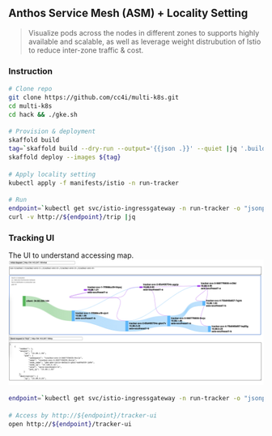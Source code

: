 ## Anthos Service Mesh (ASM) + Locality Setting 

> Visualize pods across the nodes in different zones to supports highly available and scalable, as well as leverage weight distrubution of Istio to reduce inter-zone traffic & cost.

### Instruction

```sh
# Clone repo
git clone https://github.com/cc4i/multi-k8s.git
cd multi-k8s
cd hack && ./gke.sh

# Provision & deployment
skaffold build 
tag=`skaffold build --dry-run --output='{{json .}}' --quiet |jq '.builds[].tag' -r`
skaffold deploy --images ${tag}

# Apply locality setting
kubectl apply -f manifests/istio -n run-tracker

# Run
endpoint=`kubectl get svc/istio-ingressgateway -n run-tracker -o "jsonpath={.status.loadBalancer.ingress[0].ip}"`
curl -v http://${endpoint}/trip |jq

```
### Tracking UI
The UI to understand accessing map.
![image info](./images/tracker-ui.png)

```sh
endpoint=`kubectl get svc/istio-ingressgateway -n run-tracker -o "jsonpath={.status.loadBalancer.ingress[0].ip}"`

# Access by http://${endpoint}/tracker-ui
open http://${endpoint}/tracker-ui

```
